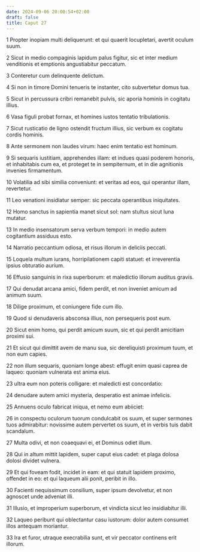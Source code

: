 ```yaml
---
date: 2024-09-06 20:00:54+02:00
draft: false
title: Caput 27
---
```





1 Propter inopiam multi deliquerunt: et qui quaerit locupletari, avertit oculum suum.

2 Sicut in medio compaginis lapidum palus figitur, sic et inter medium venditionis et emptionis angustiabitur peccatum.

3 Conteretur cum delinquente delictum.

4 Si non in timore Domini tenueris te instanter, cito subvertetur domus tua.

5 Sicut in percussura cribri remanebit pulvis, sic aporia hominis in cogitatu illius.

6 Vasa figuli probat fornax, et homines iustos tentatio tribulationis.

7 Sicut rusticatio de ligno ostendit fructum illius, sic verbum ex cogitatu cordis hominis.

8 Ante sermonem non laudes virum: haec enim tentatio est hominum.

9 Si sequaris iustitiam, apprehendes illam: et indues quasi poderem honoris, et inhabitabis cum ea, et proteget te in sempiternum, et in die agnitionis invenies firmamentum.

10 Volatilia ad sibi similia conveniunt: et veritas ad eos, qui operantur illam, revertetur.

11 Leo venationi insidiatur semper: sic peccata operantibus iniquitates.

12 Homo sanctus in sapientia manet sicut sol: nam stultus sicut luna mutatur.

13 In medio insensatorum serva verbum tempori: in medio autem cogitantium assiduus esto.

14 Narratio peccantium odiosa, et risus illorum in deliciis peccati.

15 Loquela multum iurans, horripilationem capiti statuet: et irreverentia ipsius obturatio aurium.

16 Effusio sanguinis in rixa superborum: et maledictio illorum auditus gravis.

17 Qui denudat arcana amici, fidem perdit, et non inveniet amicum ad animum suum.

18 Dilige proximum, et coniungere fide cum illo.

19 Quod si denudaveris absconsa illius, non persequeris post eum.

20 Sicut enim homo, qui perdit amicum suum, sic et qui perdit amicitiam proximi sui.

21 Et sicut qui dimittit avem de manu sua, sic dereliquisti proximum tuum, et non eum capies.

22 non illum sequaris, quoniam longe abest: effugit enim quasi caprea de laqueo: quoniam vulnerata est anima eius.

23 ultra eum non poteris colligare: et maledicti est concordatio:

24 denudare autem amici mysteria, desperatio est animae infelicis.

25 Annuens oculo fabricat iniqua, et nemo eum abiiciet:

26 in conspectu oculorum tuorum condulcabit os suum, et super sermones tuos admirabitur: novissime autem pervertet os suum, et in verbis tuis dabit scandalum.

27 Multa odivi, et non coaequavi ei, et Dominus odiet illum.

28 Qui in altum mittit lapidem, super caput eius cadet: et plaga dolosa dolosi dividet vulnera.

29 Et qui foveam fodit, incidet in eam: et qui statuit lapidem proximo, offendet in eo: et qui laqueum alii ponit, peribit in illo.

30 Facienti nequissimum consilium, super ipsum devolvetur, et non agnoscet unde adveniat illi.

31 Illusio, et improperium superborum, et vindicta sicut leo insidiabitur illi.

32 Laqueo peribunt qui oblectantur casu iustorum: dolor autem consumet illos antequam moriantur.

33 Ira et furor, utraque execrabilia sunt, et vir peccator continens erit illorum.

